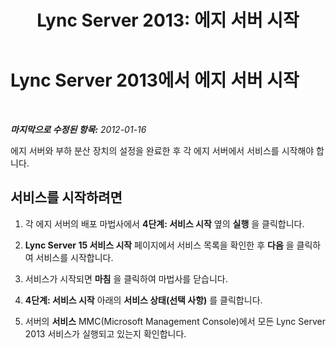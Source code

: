 ﻿---
title: 'Lync Server 2013: 에지 서버 시작'
TOCTitle: 에지 서버 시작
ms:assetid: fe62b18f-2189-4112-ba90-b1c590cf84d5
ms:mtpsurl: https://technet.microsoft.com/ko-kr/library/Gg413083(v=OCS.15)
ms:contentKeyID: 49305636
ms.date: 08/24/2015
mtps_version: v=OCS.15
ms.translationtype: HT
---

# Lync Server 2013에서 에지 서버 시작

 

_**마지막으로 수정된 항목:** 2012-01-16_

에지 서버와 부하 분산 장치의 설정을 완료한 후 각 에지 서버에서 서비스를 시작해야 합니다.

## 서비스를 시작하려면

1.  각 에지 서버의 배포 마법사에서 **4단계: 서비스 시작** 옆의 **실행** 을 클릭합니다.

2.  **Lync Server 15 서비스 시작** 페이지에서 서비스 목록을 확인한 후 **다음** 을 클릭하여 서비스를 시작합니다.

3.  서비스가 시작되면 **마침** 을 클릭하여 마법사를 닫습니다.

4.  **4단계: 서비스 시작** 아래의 **서비스 상태(선택 사항)** 를 클릭합니다.

5.  서버의 **서비스** MMC(Microsoft Management Console)에서 모든 Lync Server 2013 서비스가 실행되고 있는지 확인합니다.


